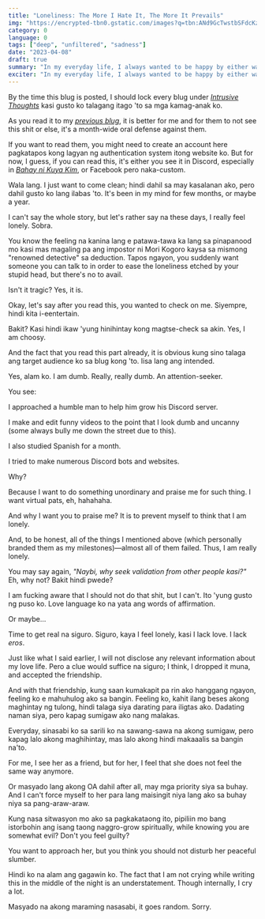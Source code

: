 ```yaml
---
title: "Loneliness: The More I Hate It, The More It Prevails"
img: "https://encrypted-tbn0.gstatic.com/images?q=tbn:ANd9GcTwstbSFdcKzQ3WwEMVheyZZTf15WJ1DU8W0A&usqp=CAU"
category: 0
language: 0
tags: ["deep", "unfiltered", "sadness"]
date: "2023-04-08"
draft: true
summary: "In my everyday life, I always wanted to be happy by either watching videos, playing games or continuing my progress in making this site. But there's this critical period in these days na I feel sad all of a sudden—or I should appropriately call it loneliness."
exciter: "In my everyday life, I always wanted to be happy by either watching videos, playing games or continuing my progress in making this site. But there's this critical period in these days na I feel sad all of a sudden—or I should appropriately call it loneliness."
---
```


<script>
  import H from '$lib/components/blog/Header.svelte';
  import Img from '$lib/components/blog/Image.svelte';
  import YT from '$lib/components/blog/YTEmbed.svelte';
  import S from '$lib/components/blog/Space.svelte';
  import Intro from '$lib/components/blog/Intro.svelte';
</script>

<Intro text="Ampangit-pangit talaga kapag feeling mo nag-iisa ka lang sa buhay. Andiyan man ang family mo, someone may say na andiyan naman si God (sorry po talaga, Lord, kung ganito nararamdaman ko :<). Pero iba talaga kapag may company ka, \'di lang physically, but spiritual ly."/>

By the time this blug is posted, I should lock every blug under <a href="/search/intrusive-thoughts"><em>Intrusive Thoughts</em></a> kasi gusto ko talagang itago 'to sa mga kamag-anak ko.

As you read it to my <a href="/posts/bakit-ang-lalakas-ng-loob-natin-pag-walang-nakakakilala-satin-thru-online"><em>previous blug</em></a>, it is better for me and for them to not see this shit or else, it's a month-wide oral defense against them.

If you want to read them, you might need to create an account here pagkatapos kong lagyan ng authentication system itong website ko. But for now, I guess, if you can read this, it's either you see it in Discord, especially in <a href="https://discord.gg/vmuR28j8Pe"><em>Bahay ni Kuya Kim</em></a>, or Facebook pero naka-custom.

<H text="So, Ano Meron?"/>

Wala lang. I just want to come clean; hindi dahil sa may kasalanan ako, pero dahil gusto ko lang ilabas 'to. It's been in my mind for few months, or maybe a year.

I can't say the whole story, but let's rather say na these days, I really feel lonely. Sobra.

You know the feeling na kanina lang e patawa-tawa ka lang sa pinapanood mo kasi mas magaling pa ang impostor ni Mori Kogoro kaysa sa mismong "renowned detective" sa deduction. Tapos ngayon, you suddenly want someone you can talk to in order to ease the loneliness etched by your stupid head, but there's no to avail. 

Isn't it tragic? Yes, it is.

Okay, let's say after you read this, you wanted to check on me. Siyempre, hindi kita i-eentertain. 

Bakit? Kasi hindi ikaw 'yung hinihintay kong magtse-check sa akin. Yes, I am choosy.

And the fact that you read this part already, it is obvious kung sino talaga ang target audience ko sa blug kong 'to. Iisa lang ang intended.

Yes, alam ko. I am dumb. Really, really dumb. An attention-seeker.

You see: 

I approached a humble man to help him grow his Discord server.

I make and edit funny videos to the point that I look dumb and uncanny (some always bully me down the street due to this).

I also studied Spanish for a month.

I tried to make numerous Discord bots and websites.

Why?

Because I want to do something unordinary and praise me for such thing. I want virtual pats, eh, hahahaha. 

And why I want you to praise me? It is to prevent myself to think that I am lonely.

And, to be honest, all of the things I mentioned above (which personally branded them as my milestones)—almost all of them failed. Thus, I am really lonely.

You may say again, *"Naybi, why seek validation from other people kasi?"* Eh, why not? Bakit hindi pwede?

I am fucking aware that I should not do that shit, but I can't. Ito 'yung gusto ng puso ko. Love language ko na yata ang words of affirmation. 

Or maybe...

<H text="This Is My Coping Mechanism"/>

Time to get real na siguro. Siguro, kaya I feel lonely, kasi I lack love. I lack *eros*.

Just like what I said earlier, I will not disclose any relevant information about my love life. Pero a clue would suffice na siguro; I think, I dropped it muna, and accepted the friendship.

And with that friendship, kung saan kumakapit pa rin ako hanggang ngayon, feeling ko e mahuhulog ako sa bangin. Feeling ko, kahit ilang beses akong maghintay ng tulong, hindi talaga siya darating para iligtas ako. Dadating naman siya, pero kapag sumigaw ako nang malakas.

Everyday, sinasabi ko sa sarili ko na sawang-sawa na akong sumigaw, pero kapag lalo akong maghihintay, mas lalo akong hindi makaaalis sa bangin na'to.

For me, I see her as a friend, but for her, I feel that she does not feel the same way anymore. 

Or masyado lang akong OA dahil after all, may mga priority siya sa buhay. And I can't force myself to her para lang maisingit niya lang ako sa buhay niya sa pang-araw-araw.

Kung nasa sitwasyon mo ako sa pagkakataong ito, pipiliin mo bang istorbohin ang isang taong naggro-grow spiritually, while knowing you are somewhat evil? Don't you feel guilty?

You want to approach her, but you think you should not disturb her peaceful slumber.

Hindi ko na alam ang gagawin ko. The fact that I am not crying while writing this in the middle of the night is an understatement. Though internally, I cry a lot.

Masyado na akong maraming nasasabi, it goes random. Sorry.